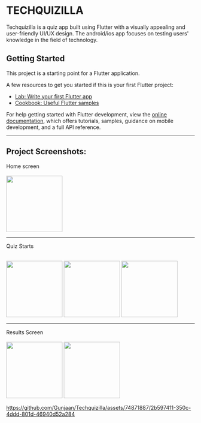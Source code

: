 # TECHQUIZILLA
Techquizilla is a quiz app built using Flutter with a visually appealing and user-friendly UI/UX design. The android/ios app focuses on testing users' knowledge in the field of technology.

## Getting Started

This project is a starting point for a Flutter application.

A few resources to get you started if this is your first Flutter project:

- [Lab: Write your first Flutter app](https://docs.flutter.dev/get-started/codelab)
- [Cookbook: Useful Flutter samples](https://docs.flutter.dev/cookbook)

For help getting started with Flutter development, view the
[online documentation](https://docs.flutter.dev/), which offers tutorials,
samples, guidance on mobile development, and a full API reference.

---
## Project Screenshots:
Home screen <br><br>
<img width="150" alt="" src="https://github.com/Gunjaan/Techquizilla/assets/74871887/7ea098e7-efc5-47a2-be3b-27f92487fc77">

---
Quiz Starts <br><br>


 <img width="150" alt="" src="https://github.com/Gunjaan/Techquizilla/assets/74871887/414faa7e-d51a-4f77-ace6-f3fd31b73603"> 
 <img width="150" alt="" src="https://github.com/Gunjaan/Techquizilla/assets/74871887/e9108432-b92d-4b5f-952f-06a1b0afedee">
 <img width="150" alt="" src="https://github.com/Gunjaan/Techquizilla/assets/74871887/98d0506b-c637-4e9d-9d0e-fb09c6221749">

---

Results Screen <br><br>
<img width="150" alt="" src="https://github.com/Gunjaan/Techquizilla/assets/74871887/f477666b-d72f-41bb-8137-a4c380c04bee">
<img width="150" alt="" src="https://github.com/Gunjaan/Techquizilla/assets/74871887/50ac6bc0-9b9b-45aa-8e27-89e7fa36856b">

https://github.com/Gunjaan/Techquizilla/assets/74871887/2b597411-350c-4ddd-801d-46940d52a284








